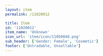 ```yaml
---
layout: item
permalink: /11020012

title: Item
id: '11020012'
item_name: 'Unknown'
icon_url: 'item/icon/11050048.png'
sub_header: ['Gender: Female', 'Cosmetic']
footer: ['Untradable, Unsellable']
---
```

